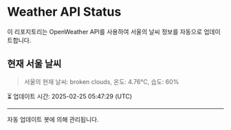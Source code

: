 
# Weather API Status

이 리포지토리는 OpenWeather API를 사용하여 서울의 날씨 정보를 자동으로 업데이트합니다.

## 현재 서울 날씨
> 서울의 현재 날씨: broken clouds, 온도: 4.76°C, 습도: 60%

⏳ 업데이트 시간: 2025-02-25 05:47:29 (UTC)

---
자동 업데이트 봇에 의해 관리됩니다.
